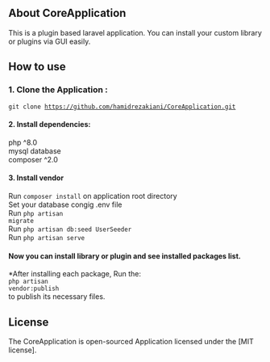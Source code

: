 
## About CoreApplication

This is a plugin based laravel application. You can install your custom library or plugins via GUI easily.

## How to use

### 1. Clone the Application :
   <code>git clone https://github.com/hamidrezakiani/CoreApplication.git</code>
#### 2. Install dependencies:
   php ^8.0 <br />
   mysql database <br />
   composer ^2.0 <br />

#### 3. Install vendor
   Run <code>composer install</code> on application root directory <br />
   Set your database congig .env file <br />
   Run <code>php artisan migrate</code> <br />
   Run <code>php artisan db:seed UserSeeder</code> <br />
   Run <code>php artisan serve</code> <br />


#### Now you can install library or plugin and see installed packages list.

*After installing each package, Run the: <br />
                   <code>php artisan vendor:publish</code> <br />
 to publish its necessary files. <br />

## License

The CoreApplication is open-sourced Application licensed under the [MIT license].
